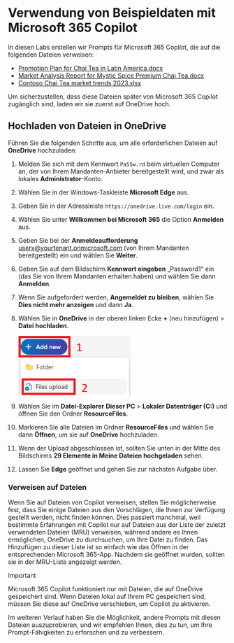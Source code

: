 # Verwendung von Beispieldaten mit Microsoft 365 Copilot

In diesen Labs erstellen wir Prompts für Microsoft 365 Copilot, die auf die folgenden Dateien verweisen:

- [Promotion Plan for Chai Tea in Latin America.docx](https://go.microsoft.com/fwlink/?linkid=2269126)
- [Market Analysis Report for Mystic Spice Premium Chai Tea.docx](https://go.microsoft.com/fwlink/?linkid=2268826)
- [Contoso Chai Tea market trends 2023.xlsx](https://go.microsoft.com/fwlink/?linkid=2268822)

Um sicherzustellen, dass diese Dateien später von Microsoft 365 Copilot zugänglich sind, laden wir sie zuerst auf OneDrive hoch.

## Hochladen von Dateien in OneDrive

Führen Sie die folgenden Schritte aus, um alle erforderlichen Dateien auf **OneDrive** hochzuladen:

1. Melden Sie sich mit dem Kennwort `Pa55w.rd` beim virtuellen Computer an, der von Ihrem Mandanten-Anbieter bereitgestellt wird, und zwar als lokales **Administrator**-Konto.

2. Wählen Sie in der Windows-Taskleiste **Microsoft Edge** aus.

3. Geben Sie in der Adressleiste `https://onedrive.live.com/login` ein.

4. Wählen Sie unter **Willkommen bei Microsoft 365** die Option **Anmelden** aus.

5. Geben Sie bei der **Anmeldeaufforderung** userx@yourtenant.onmicrosoft.com (von Ihrem Mandanten bereitgestellt) ein und wählen Sie **Weiter**.

6. Geben Sie auf dem Bildschirm **Kennwort eingeben** „Password1“ ein (das Sie von Ihrem Mandanten erhalten haben) und wählen Sie dann **Anmelden**.

7. Wenn Sie aufgefordert werden, **Angemeldet zu bleiben**, wählen Sie **Dies nicht mehr anzeigen** und dann **Ja**.

8. Wählen Sie in **OneDrive** in der oberen linken Ecke **+** (neu hinzufügen) > **Datei hochladen**.

    ![Screenshot des Hinzufügens einer neuen Datei](../Labs/Media/add_new.png)

9. Wählen Sie im **Datei-Explorer** **Dieser PC** > **Lokaler Datenträger (C:)** und öffnen Sie den Ordner **ResourceFiles**.

10. Markieren Sie alle Dateien im Ordner **ResourceFiles** und wählen Sie dann **Öffnen**, um sie auf **OneDrive** hochzuladen.

11. Wenn der Upload abgeschlossen ist, sollten Sie unten in der Mitte des Bildschirms **29 Elemente in Meine Dateien hochgeladen** sehen.

12. Lassen Sie **Edge** geöffnet und gehen Sie zur nächsten Aufgabe über.

### Verweisen auf Dateien

Wenn Sie auf Dateien von Copilot verweisen, stellen Sie möglicherweise fest, dass Sie einige Dateien aus den Vorschlägen, die Ihnen zur Verfügung gestellt werden, nicht finden können. Dies passiert manchmal, weil bestimmte Erfahrungen mit Copilot nur auf Dateien aus der Liste der zuletzt verwendeten Dateien (MRU) verweisen, während andere es Ihnen ermöglichen, OneDrive zu durchsuchen, um Ihre Datei zu finden. Das Hinzufügen zu dieser Liste ist so einfach wie das Öffnen in der entsprechenden Microsoft 365-App.  Nachdem sie geöffnet wurden, sollten sie in der MRU-Liste angezeigt werden.

> [!IMPORTANT]
> Microsoft 365 Copilot funktioniert nur mit Dateien, die auf OneDrive gespeichert sind. Wenn Dateien lokal auf Ihrem PC gespeichert sind, müssen Sie diese auf OneDrive verschieben, um Copilot zu aktivieren.

Im weiteren Verlauf haben Sie die Möglichkeit, andere Prompts mit diesen Dateien auszuprobieren, und wir empfehlen Ihnen, dies zu tun, um Ihre Prompt-Fähigkeiten zu erforschen und zu verbessern.
